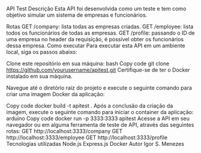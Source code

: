 API Test
Descrição
Esta API foi desenvolvida como um teste e tem como objetivo simular um sistema de empresas e funcionários.

Rotas
GET /company: lista todas as empresas criadas.
GET /employee: lista todos os funcionários de todas as empresas.
GET /profile: passando o ID de uma empresa no header da requisição, é possível obter os funcionários dessa empresa.
Como executar
Para executar esta API em um ambiente local, siga os passos abaixo:

Clone este repositório em sua máquina:
bash
Copy code
git clone https://github.com/yourusername/apitest.git
Certifique-se de ter o Docker instalado em sua máquina.

Navegue até o diretório raiz do projeto e execute o seguinte comando para criar uma imagem Docker da aplicação:

Copy code
docker build -t apitest .
Após a conclusão da criação da imagem, execute o seguinte comando para iniciar o container da aplicação:
arduino
Copy code
docker run -p 3333:3333 apitest
Acesse a API em seu navegador ou em alguma ferramenta de teste de API, através das seguintes rotas:
GET http://localhost:3333/company
GET http://localhost:3333/employee
GET http://localhost:3333/profile
Tecnologias utilizadas
Node.js
Express.js
Docker
Autor
Igor S. Menezes
